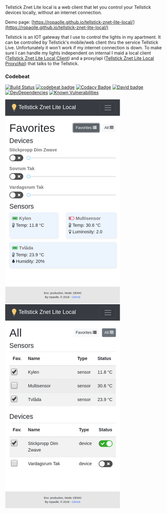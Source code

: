 Tellstick Znet Lite local is a web client that let you control your Tellstick devices locally, without an internet connection.

Demo page: [https://ropaolle.github.io/tellstick-znet-lite-local/](https://ropaolle.github.io/tellstick-znet-lite-local/)

Tellstick is an IOT gateway that I use to control the lights in my apartment. It can be controlled by Tellstick's mobile/web client thru the service Tellstick Live. Unfortunately it won't work if my internet connection is down. To make sure I can handle my lights independent on internal I maid a local client ([Tellstick Znet Lite Local Client](https://github.com/ropaolle/tellstick-znet-lite-local)) and a proxy/api ([Tellstick Znet Lite Local Proxy/Api](https://github.com/ropaolle/tellstick-znet-lite-local-api)) that talks to the Tellstick.

### Codebeat

[![Build Status](https://travis-ci.org/ropaolle/tellstick-znet-lite-local.svg?branch=master)](https://travis-ci.org/ropaolle/tellstick-znet-lite-local)
[![codebeat badge](https://codebeat.co/badges/f5872716-6875-467e-abb6-17546612de7f)](https://codebeat.co/projects/github-com-ropaolle-tellstick-znet-lite-local-master)
[![Codacy Badge](https://api.codacy.com/project/badge/Grade/8dc951c84b004f56b2425e10fddcb5fe)](https://www.codacy.com/app/ropaolle/tellstick-znet-lite-local?utm_source=github.com&utm_medium=referral&utm_content=ropaolle/tellstick-znet-lite-local&utm_campaign=Badge_Grade)
[![David badge](https://david-dm.org/ropaolle/tellstick-znet-lite-local.svg)](https://david-dm.org/ropaolle/tellstick-znet-lite-local)
[![DevDependencies](https://img.shields.io/david/dev/ropaolle/tellstick-znet-lite-local.svg)](https://david-dm.org/ropaolle/tellstick-znet-lite-local#info=devDependencies&view=list)
[![Known Vulnerabilities](https://snyk.io/test/github/ropaolle/tellstick-znet-lite-local/badge.svg?targetFile=package.json)](https://snyk.io/test/github/ropaolle/tellstick-znet-lite-local?targetFile=package.json)

![img](extras/favorites.png) ![img](extras/device-list.png)

